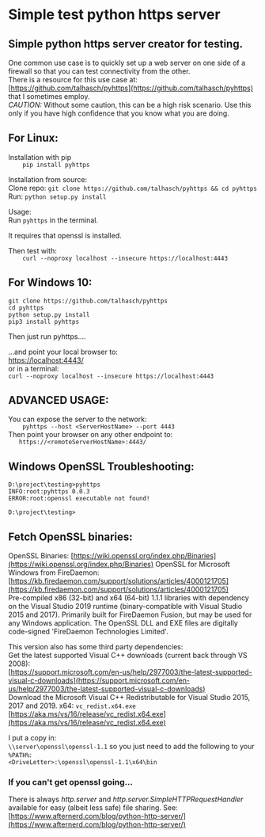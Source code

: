 # Simple test python https server  

## Simple python https server creator for testing.  
One common use case is to quickly set up a web server on one side of a firewall so that you can test connectivity from the other.  
There is a resource for this use case at: [https://github.com/talhasch/pyhttps](https://github.com/talhasch/pyhttps) that I sometimes employ.  
*CAUTION:* Without some caution, this can be a high risk scenario.  Use this only if you have high confidence that you know what you are doing.  

## For Linux:  
Installation with pip  
```    pip install pyhttps```  

Installation from source:  
    Clone repo: ```git clone https://github.com/talhasch/pyhttps && cd pyhttps```   
    Run: ```python setup.py install```   

Usage:  
Run ```pyhttps``` in the terminal.  

It requires that openssl is installed.  

Then test with:  
```    curl --noproxy localhost --insecure https://localhost:4443```  


## For Windows 10:  
```
git clone https://github.com/talhasch/pyhttps 
cd pyhttps
python setup.py install
pip3 install pyhttps
```
Then just run pyhttps....  

...and point your local browser to:  
[https://localhost:4443/](https://localhost:4443/)  
or in a terminal:  
```curl --noproxy localhost --insecure https://localhost:4443```  

## ADVANCED USAGE:  
You can expose the server to the network:  
```    pyhttps --host <ServerHostName> --port 4443```  
Then point your browser on any other endpoint to:  
```    https://<remoteServerHostName>:4443/ ```  


## Windows OpenSSL Troubleshooting:  
```
D:\project\testing>pyhttps
INFO:root:pyhttps 0.0.3
ERROR:root:openssl executable not found!

D:\project\testing>
```

## Fetch OpenSSL binaries:  
OpenSSL Binaries: [https://wiki.openssl.org/index.php/Binaries](https://wiki.openssl.org/index.php/Binaries) 
OpenSSL for Microsoft Windows from FireDaemon:
[https://kb.firedaemon.com/support/solutions/articles/4000121705](https://kb.firedaemon.com/support/solutions/articles/4000121705)   
Pre-compiled x86 (32-bit) and x64 (64-bit) 1.1.1 libraries with dependency on the Visual Studio 2019 runtime (binary-compatible with Visual Studio 2015 and 2017). Primarily built for FireDaemon Fusion, but may be used for any Windows application. The OpenSSL DLL and EXE files are digitally code-signed 'FireDaemon Technologies Limited'.  

This version also has some third party dependencies:  
Get the latest supported Visual C++ downloads (current back through VS 2008):  
[https://support.microsoft.com/en-us/help/2977003/the-latest-supported-visual-c-downloads](https://support.microsoft.com/en-us/help/2977003/the-latest-supported-visual-c-downloads)   
Download the Microsoft Visual C++ Redistributable for Visual Studio 2015, 2017 and 2019.
x64: ```vc_redist.x64.exe``` [https://aka.ms/vs/16/release/vc_redist.x64.exe](https://aka.ms/vs/16/release/vc_redist.x64.exe)  

I put a copy in:  
```\\server\openssl\openssl-1.1``` so you just need to add the following to your ```%PATH%```:  
```<DriveLetter>:\openssl\openssl-1.1\x64\bin```

### If you can't get openssl going...
There is always *http.server* and *http.server.SimpleHTTPRequestHandler* available for easy (albeit less safe) file sharing.  See: [https://www.afternerd.com/blog/python-http-server/](https://www.afternerd.com/blog/python-http-server/)  

